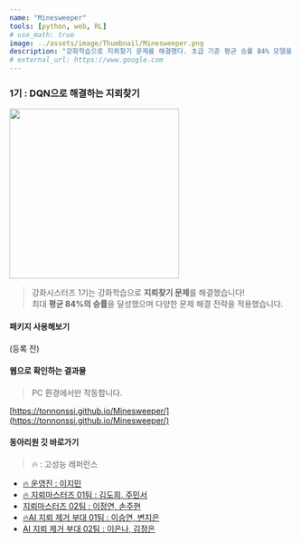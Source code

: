 ```yaml
---
name: "Minesweeper"
tools: [python, web, RL]
# use_math: true
image: ../assets/image/Thumbnail/Minesweeper.png
description: "강화학습으로 지뢰찾기 문제를 해결했다. 초급 기준 평균 승률 84% 모델을 학습시켰고 배포를 위한 웹, 지뢰찾기의 이론적 풀이를 진행했다."
# external_url: https://www.google.com
---
```

### 1기 : DQN으로 해결하는 지뢰찾기
<img src="{{ site.baseurl }}/assets/image/Projects/Minesweeper/minesweeper.gif" width=300/>

> 강화시스터즈 1기는 강화학습으로 **지뢰찾기 문제**를 해결했습니다!  
> 최대 **평균 84%의 승률**을 달성했으며 다양한 문제 해결 전략을 적용했습니다. 


#### 패키지 사용해보기 
(등록 전)

#### 웹으로 확인하는 결과물
> PC 환경에서만 작동합니다.  

[https://tonnonssi.github.io/Minesweeper/](https://tonnonssi.github.io/Minesweeper/)  



#### 동아리원 깃 바로가기 
> 🔥 : 고성능 레퍼런스 

- [🔥 운영진 : 이지민](https://github.com/KanghwaSisters/DQN_minesweeper.git)
- [🔥 지뢰마스터즈 01팀 : 김도희, 주민서](https://github.com/KanghwaSisters/24-1-MineMasters-01.git)
- [지뢰마스터즈 02팀 : 이정연, 손주현](https://github.com/KanghwaSisters/24-1-MineMasters-02.git)
- [🔥AI 지뢰 제거 부대 01팀 : 이승연, 변지은](https://github.com/KanghwaSisters/24-1-AI-EOD-01.git)
- [AI 지뢰 제거 부대 02팀 : 이은나, 김정은](https://github.com/KanghwaSisters/24-1-AI-EOD-01.git)
